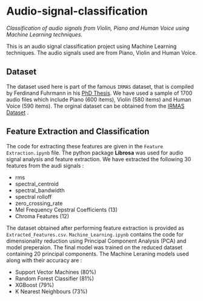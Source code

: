 # Audio-signal-classification

*Classification of audio signals from Violin, Piano and Human Voice using Machine Learning techniques.*

This is an audio signal classification project using Machine Learning techniques. The audio signals used are from Piano, Violin and Human Voice.

## Dataset

The dataset used here is part of the famous `IRMAS` dataset, that is compiled by Ferdinand Fuhrmann in his [PhD Thesis](https://ismir2012.ismir.net/event/papers/559_ISMIR_2012.pdf). We have used a sample of 1700 audio files which include Piano (600 items), Violin (580 items) and Human Voice (590 items). The orginal dataset can be obtained from the [IRMAS Dataset](https://www.upf.edu/web/mtg/irmas) .

## Feature Extraction and Classification

The code for extracting these features are given in the `Feature Extraction.ipynb` file. The python package **Librosa** was used for audio signal analysis and feature extraction. We have extracted the following 30 features from the audi signals :

* rms
* spectral_centroid
* spectral_bandwidth
* spectral rolloff
* zero_crossing_rate
* Mel Frequency Cepstral Coefficients (13)
* Chroma Features (12)

The dataset obtained after performing feature extraction is provided as `Extracted_Features.csv`.
`Machine_Learning.ipynb` contains the code for dimensionality reduction using Principal Component Analysis (PCA) and model preperaion. The final model was trained on the reduced dataset containing 20 principal components. The Machine Leraning models used along with their accuracy are :

* Support Vector Machines (80%)
* Random Forest Classifier (81%)
* XGBoost (79%)
* K Nearest Neighbours (73%)
